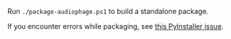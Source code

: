 Run `./package-audiophage.ps1` to build a standalone package.

If you encounter errors while packaging, see [this PyInstaller issue](https://github.com/pyinstaller/pyinstaller/issues/6301#issuecomment-974927257).
